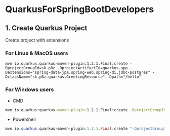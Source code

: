 # QuarkusForSpringBootDevelopers

## 1. Create Quarkus Project

Create project with extensions

### For Linux & MacOS users
```
mvn io.quarkus:quarkus-maven-plugin:1.2.1.Final:create -DprojectGroupId=sk.p8z -DprojectArtifactId=quarkus-app -Dextensions="spring-data-jpa,spring-web,spring-di,jdbc-postgres" -DclassName="sk.p8z.quarkus.GreetingResource" -Dpath="/hello"
```

### For Windows users
- CMD
```cmd
mvn io.quarkus:quarkus-maven-plugin:1.2.1.Final:create -DprojectGroupId=sk.p8z -DprojectArtifactId=quarkus-app -Dextensions="spring-data-jpa,spring-web,spring-di,jdbc-postgres" -DclassName="sk.p8z.quarkus.GreetingResource" -Dpath="/hello"
```
- Powershell
```powershell
mvn io.quarkus:quarkus-maven-plugin:1.2.1.Final:create "-DprojectGroupId=sk.p8z" "-DprojectArtifactId=quarkus-app" "-Dextensions=spring-data-jpa,spring-web,spring-di,jdbc-postgres" "-DclassName=sk.p8z.quarkus.GreetingResource" "-Dpath=/hello"
```